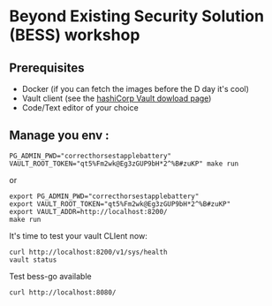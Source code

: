 # Beyond Existing Security Solution (BESS) workshop

## Prerequisites
* Docker (if you can fetch the images before the D day it's cool)
* Vault client (see the [hashiCorp Vault dowload page](https://developer.hashicorp.com/vault/downloads))
* Code/Text editor of your choice

## Manage you env :

```
PG_ADMIN_PWD="correcthorsestapplebattery" VAULT_ROOT_TOKEN="qt5%Fm2wk@Eg3zGUP9bH*2^%B#zuKP" make run
```

or

```
export PG_ADMIN_PWD="correcthorsestapplebattery"
export VAULT_ROOT_TOKEN="qt5%Fm2wk@Eg3zGUP9bH*2^%B#zuKP"
export VAULT_ADDR=http://localhost:8200/
make run
```

It's time to test your vault CLIent now:

```
curl http://localhost:8200/v1/sys/health
vault status
```

Test bess-go available
```
curl http://localhost:8080/
```
